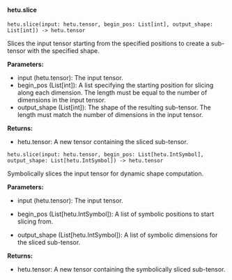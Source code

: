 #### hetu.slice

```
hetu.slice(input: hetu.tensor, begin_pos: List[int], output_shape: List[int]) -> hetu.tensor
```

Slices the input tensor starting from the specified positions to create a sub-tensor with the specified shape.

**Parameters:**

* input (hetu.tensor): The input tensor.
* begin_pos (List[int]): A list specifying the starting position for slicing along each dimension. The length must be equal to the number of dimensions in the input tensor.
* output_shape (List[int]): The shape of the resulting sub-tensor. The length must match the number of dimensions in the input tensor.

**Returns:**

* hetu.tensor: A new tensor containing the sliced sub-tensor.

```
hetu.slice(input: hetu.tensor, begin_pos: List[hetu.IntSymbol], output_shape: List[hetu.IntSymbol]) -> hetu.tensor
```

Symbolically slices the input tensor for dynamic shape computation.

**Parameters:**

- input (hetu.tensor): The input tensor.

* begin_pos (List[hetu.IntSymbol]): A list of symbolic positions to start slicing from.

* output_shape (List[hetu.IntSymbol]): A list of symbolic dimensions for the sliced sub-tensor.

**Returns:**

* hetu.tensor: A new tensor containing the symbolically sliced sub-tensor.

